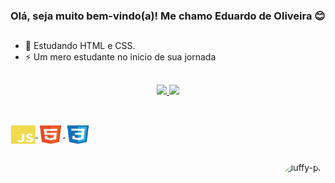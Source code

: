 ### Olá, seja muito bem-vindo(a)! Me chamo Eduardo de Oliveira 😊

##

- 🌱 Estudando HTML e CSS.
- ⚡ Um mero estudante no inicio de sua jornada 

##

<div align="center">
  <a href="https://github.com/Du-dz">
  <img height="180em" src="https://github-readme-stats.vercel.app/api?username=Du-dz&show_icons=true&theme=synthwave&include_all_commits=true&count_private=true"/>
  <img height="180em" src="https://github-readme-stats.vercel.app/api/top-langs/?username=Du-dz&layout=compact&langs_count=7&theme=synthwave"/>
</div>
  
  ##
  
  <div style="display: inline_block">
    <br>
      <img align="center" alt="ddz-Js" height="30" width="40" src="https://raw.githubusercontent.com/devicons/devicon/master/icons/javascript/javascript-plain.svg">
      <img align="center" alt="ddz-HTML" height="30" width="40" src="https://raw.githubusercontent.com/devicons/devicon/master/icons/html5/html5-original.svg">
      <img align="center" alt="ddz-CSS" height="30" width="40" src="https://raw.githubusercontent.com/devicons/devicon/master/icons/css3/css3-original.svg"> 
  </div>
  
  ##
  
  <div>
       <img align="right" alt="luffy-pic" height="150" style="border-radius:50px;" src="https://c.tenor.com/yFKbJFsOvs4AAAAC/luffy-smile-luffy-giggle.gif">  
  </div>
  
